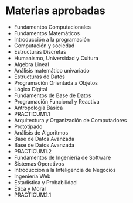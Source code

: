 # Materias aprobadas

- Fundamentos Computacionales
- Fundamentos Matemáticos
- Introducción a la programación
- Computación y sociedad
- Estructuras Discretas
- Humanismo, Universidad y Cultura
- Algebra Lineal
- Análisis matemático univariado
- Estructuras de Datos
- Programación Orientada a Objetos
- Lógica Digital
- Fundamentos de Base de Datos
- Programación Funcional y Reactiva
- Antropología Básica
- PRACTICUM1.1
- Arquitectura y Organización de Computadores
- Prototipado
- Análisis de Algoritmos
- Base de Datos Avanzada
- Base de Datos Avanzada
- PRACTICUM1.2
- Fundamentos de Ingeniería de Software
- Sistemas Operativos
- Introducción a la Inteligencia de Negocios
- Ingeniería Web
- Estadística y Probabilidad
- Ética y Moral
- PRACTICUM2.1
